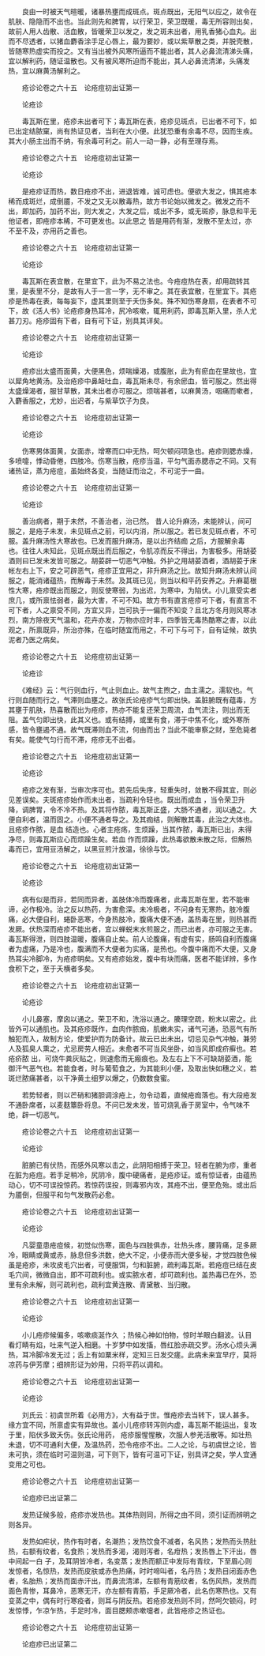 <!-- { "loadSidebar": true } -->
　　良由一时被天气暄暖，诸暴热壅而成斑点。斑点既出，无阳气以应之，故令在肌肤、隐隐而不出也。当此则先和脾胃，以行荣卫，荣卫既暖，毒无所容则出矣，故前人用人齿散、活血散，皆暖荣卫以发之，发之斑未出者，用乳香猪心血丸。出而不尽透者，以猪血麝香涂手足心唇上，最为要妙，或以紫草散之类，并脱壳散，皆随寒热虚实而投之。又有当出被外风寒所逼而不能出者，其人必鼻流清涕头痛，宜以解利药，随证温散也。又有被风寒所迫而不能出，其人必鼻流清涕，头痛发热，宜以麻黄汤解利之。

　　疮诊论卷之六十五　论疮痘初出证第一

　　论疮诊

　　毒瓦斯在里，疮疹未出者可下；毒瓦斯在表，疮疹见斑点，已出者不可下，如已出定结脓窠，尚有热证见者，当利在大小便。此犹恐重有余毒不尽，因而生疾。其大小肠主出而不纳，有余毒可利之。前人一动一静，必有至理存焉。

　　疮诊论卷之六十五　论疮痘初出证第一

　　论疮诊

　　是疮疹证而热，数日疮疹不出，进退皆难，诚可虑也。便欲大发之，惧其疮本稀而成斑烂，成倒靥，不发之又无以散毒热，故方书论始以微发之。微发之而不出，即加药，加药不出，则大发之，大发之后，或出不多，或无斑疹，脉息和平无他证者，即疮疹本稀，不可更发也。以此思之 皆是用药有渐，发散不至太过，亦不至不及，亦用药之善也。

　　疮诊论卷之六十五　论疮痘初出证第一

　　论疮诊

　　毒瓦斯在表宜散，在里宜下，此为不易之法也。今疮痘热在表，却用疏转其里，是表里不分，是故有人于一言一字，无不审之。其在表宜散，在里宜下。其疮疹是热毒在表，每每妄下，虚其里则至于夭伤多矣。殊不知伤寒身扇，在表者不可下，故《活人书》论疮疹身热耳冷，尻冷咳嗽，辄用利药，即毒瓦斯入里，杀人尤甚刀刃。疮疹固有下者，自有可下证，别具其详矣。

　　疮诊论卷之六十五　论疮痘初出证第一

　　论疮诊

　　疮疹出太盛而面黄，大便黑色，烦喘燥渴，或腹胀，此为有瘀血在里故也，宜以犀角地黄汤。及治疮疹中鼻衄吐血，毒瓦斯未尽，有余瘀血，皆可服之。然出得太盛燥渴者，服甘草散，其未出者亦可服之。烦喘甚者，以麻黄汤，咽痛而嗽者，入麝香服之，尤妙，出迟者，与紫草饮子为良。

　　疮诊论卷之六十五　论疮痘初出证第一

　　论疮诊

　　伤寒男体面黄，女面赤，增寒而口中无热，呵欠顿闷项急也。疮疹则腮赤燥，多喷嚏，悸动昏倦，四肢冷。伤寒当散，疮疹当温，平匀气面赤腮赤之不同。又有诸热证，蒸为疮痘，虽始终各变，当随证而治之，不可泥于一曲。

　　疮诊论卷之六十五　论疮痘初出证第一

　　论疮诊

　　善治病者，期于未然，不善治者，治已然。 昔人论升麻汤，未能辨认，间可服之，是疮子未发，未见斑点之前，可以内消，所以服之。若已发见斑点者，不可服。盖升麻汤性大寒故也。已发而服升麻汤，是以出齐结痂 之后，方服解余毒也。往往人未知此，见斑点既出而后服之，令肌凉而反不得出，为害极多。用胡荽酒则曰已发未发皆可服之。胡荽辟一切恶气冲触。外护之用胡荽酒者，酒胡荽于床帐左右上下，安之可辟恶气，疮疹正宜用之，非升麻汤之比。故知升麻汤未辨认间服之，能消诸蕴热，而解毒于未然。及其斑已见，则当以和平药安养之。升麻葛根性大寒，疮疹既出而服之，则反使寒弱，为出迟，为寒中，为陷伏。小儿禀受实者庶几，或所禀怯弱者，最为大害，不可不知。故方书有直言疮疹可下者，有直言不可下者，人之禀受不同，方宜又异，岂可执于一偏而不知变？且北方冬月则风寒冰烈，南方除夜天气温和，花卉亦发，万物亦应时丰，四季皆无毒热酷寒之害，以此观之，所禀既异，所治亦殊，在临时随宜而用之，不可下与可下，自有证候，故执泥者乃医之病矣。

　　疮诊论卷之六十五　论疮痘初出证第一

　　论疮诊

　　《难经》云：气行则血行，气止则血止。故气主煦之，血主濡之。濡软也。气行则血随而行之，气滞则血壅之。故张氏论疮疹气匀即出快。盖脏腑既有蕴毒，方其壅于肌肤，热喜散而出为疮疹，热亦不能复还荣卫周流，血气流注，则出而无阻。盖气匀即出快，此其义也。或有结搏，或里有食，滞于中焦不化，或外寒所感，皆令壅遏不通。故气既滞则血不流，何由而出？当此不能审察之财，至危毙者有矣。能使气匀行而不滞，疮疹无不出者。

　　疮诊论卷之六十五　论疮痘初出证第一

　　论疮诊

　　疮疹之发有渐，当审次序可也。若先后失序，轻重失时，敛散不得其宜，则必见差误矣。夫斑疮疹始作而未出者，当疏利令轻也。既出而成血 ，当令荣卫升降，调脾胃，令不冷不热。及其将作脓，毒瓦斯正盛，大肠不通者，润以通之。大便自利者，温而固之。小便不通者导之。及其痂结，则解散其毒，此治之大体也。且疮疹作脓，是血 结造也。心者主疮疡，生烦躁，当其作脓，毒瓦斯已出，未得净尽，则毒瓦斯应心而烦躁生矣。若血 作而烦躁，此热毒欲散未散之际，但解热毒而已，宜用豆汤解之，以黑豆煎汁放温，徐徐与饮。

　　疮诊论卷之六十五　论疮痘初出证第一

　　论疮诊

　　病有似是而非，若同而异者，盖肢体冷而腹痛者，此毒瓦斯在里，若不能审谛，必作极冷。治之反以热药，为害愈深。未冷极者，不问身有无寒热，肢冷腹痛，必大便自利，蜷卧恶寒，今身热肢冷，腹痛大便不通，盖热毒在里，则热甚而发厥。伏热深而疮疹不能出者，宜以蝉蜕末水煎服之，而已出者，亦可服之无害。毒瓦斯得泄，则四肢温暖，腹痛自止矣。前人论腹痛，有虚有实，肠鸣自利而腹痛者为虚痛，乃是冷也，腹满而不大便者为实痛，是热也。今腹中痛而不大便，又身热耳尖冷脚冷，为疮疹明矣。又有疮疹始发，腹中有块而痛，医者不能详辨，多作食积下之，至于夭横者多矣。

　　疮诊论卷之六十五　论疮痘初出证第一

　　论疮诊

　　小儿鼻塞，摩囟以通之。荣卫不和，洗浴以通之。腠理空疏，粉末以密之。此皆外可以通肌也。及其疮疹既作，血肉作脓痂，肌嫩未实，诸气可通，恐恶气有所触犯而入，故制方论，使爱护而为防备计。故云已出未出，切忌见杂气冲触，兼劳人及狐臭人熏之，尤忌房劳人相近。未愈者不可当风坐卧，如当风即成疥癣也。若疮疥脓 出，可烧牛粪灰贴之，则速愈而无瘢痕也。及左右上下不可缺胡荽酒，能御汗气恶气也。若能食者，时与葡萄食之，为其能利小便，及取出快如穗之义，若斑烂脓痛甚者，以干净黄土细罗以爆之，仍数数食蜜。

　　若势轻者，则以芒硝和猪胆调涂疮上，勿令动着，直候疮痂落也。有大段疮发不通卧席者，以麦麸簟卧将息。不问已发未发，皆可烧乳香于房室中，令气味不绝，辟一切恶气。

　　疮诊论卷之六十五　论疮痘初出证第一

　　论疮诊

　　脏腑已有伏热，而感外风寒以击之，此阴阳相搏于荣卫。轻者在腑为疹，重者在脏为疮痘。若手足稍冷，尻阴冷，腹中硬痛者，是疮疹证。或有惊证者，由蕴热动心，切不可误投惊药。若惊药误投，则毒邪内攻，其疮不出，便至危殆。或出后为靥倒，但服平和匀气发散药必愈。

　　疮诊论卷之六十五　论疮痘初出证第一

　　论疮诊

　　凡婴童患疮痘候，初觉似伤寒，面色与四肢俱赤，壮热头疼，腰背痛，足多厥冷，眼睛或黄或赤，脉息但多洪数，绝大不定，小便赤而大便多秘，才觉四肢色候虽是疮疹，未攻皮毛穴出者，可便服饵，匀和脏腑，疏利毒瓦斯。若疮痘已结在皮毛穴间，微微自出，即不可疏利也。或实脓水者，却可疏利也。盖热毒已在外，恐里有余未解，则可疏利也，疏利宜黄连散、青黛散、当归散。

　　疮诊论卷之六十五　论疮痘初出证第一

　　论疮诊

　　小儿疮疹候偏多，咳嗽痰涎作久 ；热候心神如怕物，惊时羊眼白翻波。认目看灯睛有焰，吐来气逆入相磨。十岁梦中如发搐，唇红脸赤疏交罗。汤水心烦头满热，耳冷脚冷发无过；舌上有如粟米样，定知三日发交瘥。此病未来宜早疗，莫将凉药与伊芳摩；细辨形证为妙用，只将平药以调和。

　　疮诊论卷之六十五　论疮痘初出证第一

　　论疮诊

　　刘氏云：初虞世所着《必用方》，大有益于世。惟疮疹去当转下，误人甚多。缘方宜不同，所禀虚实有异故也。盖小儿疮疹转泻则内虚，毒瓦斯不能运出，复攻于里，陷伏多致夭伤。张氏论用药， 疮疹服惺惺散，次服人参羌活散等。如壮热未退，切不可通利大便，及温热药，恐令疮疹不出。二人之论，与初虞世之论，皆未可执，须在临时可温则温，可下则下，皆有可温可下证，别具详之矣，学人宜通变用之可也。

　　疮诊论卷之六十五　论疮痘初出证第一

　　论痘疹已出证第二

　　发热证候多般，疮疹亦发热也。其体热则同，所得之由不同，须引证而辨明之则各异。

　　发热如疟状，热作有时者，名潮热；发热饮食不减者，名风热；发热而头热肚热，右额有纹者，名食热；发热而多渴，渴则泻者，名疳热；发热唇上下汗出，唇中间起一白 子，及耳阴皆冷者，名变蒸；发热而额正中发际有青纹，下至眉心则发惊者，名惊热，发热而皮肤或赤色热痛，时时啼叫者，名丹热；发热目闭面赤色者，名胎热；发热而面赤汗出，而鼻流清涕，左额有青筋纹者，名伤风热，发热而面色青惨，耳鼻冷，恶寒无汗，亦左额有青筋，手足厥冷者，此名伤寒热也。又有变蒸之中，偶有时行寒疫者，则耳与阴反热。若疮疹发热则不同，然呵欠顿闷，时发惊悸，乍凉乍热，手足时冷，面目腮颊赤嗽嚏者，此皆疮疹之热证也。

　　疮诊论卷之六十五　论疮痘初出证第一

　　论痘疹已出证第二

